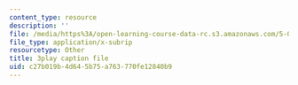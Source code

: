 ```yaml
---
content_type: resource
description: ''
file: /media/https%3A/open-learning-course-data-rc.s3.amazonaws.com/5-07sc-biological-chemistry-i-fall-2013/c27b019b4d645b75a763770fe12840b9_ojvz7pVVZ-o.vtt
file_type: application/x-subrip
resourcetype: Other
title: 3play caption file
uid: c27b019b-4d64-5b75-a763-770fe12840b9
---
```

